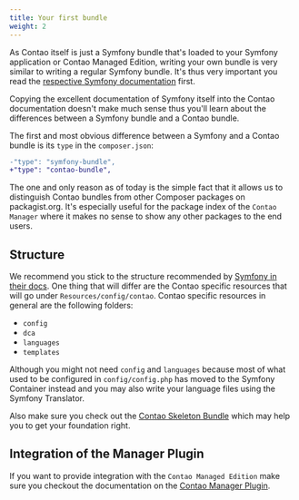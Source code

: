 ```yaml
---
title: Your first bundle
weight: 2
---
```


As Contao itself is just a Symfony bundle that's loaded to your Symfony application or Contao Managed Edition, writing
your own bundle is very similar to writing a regular Symfony bundle. It's thus very important you read the [respective
Symfony documentation][1] first.

Copying the excellent documentation of Symfony itself into the Contao documentation doesn't make much sense thus you'll
learn about the differences between a Symfony bundle and a Contao bundle.

The first and most obvious difference between a Symfony and a Contao bundle is its `type` in the `composer.json`:

```diff
-"type": "symfony-bundle",
+"type": "contao-bundle",
```

The one and only reason as of today is the simple fact that it allows us to distinguish Contao bundles from other
Composer packages on packagist.org. It's especially useful for the package index of the `Contao Manager` where it makes
no sense to show any other packages to the end users.

## Structure

We recommend you stick to the structure recommended by [Symfony in their docs][2]. One thing that will differ are the
Contao specific resources that will go under `Resources/config/contao`.
Contao specific resources in general are the following folders:

* `config`
* `dca`
* `languages`
* `templates`

Although you might not need `config` and `languages` because most of what used to be configured in `config/config.php`
has moved to the Symfony Container instead and you may also write your language files using the Symfony Translator.

Also make sure you check out the [Contao Skeleton Bundle][3] which may help you to get your foundation right.

## Integration of the Manager Plugin

If you want to provide integration with the `Contao Managed Edition` make sure you checkout the documentation on the
[Contao Manager Plugin](managed-edition/manager-plugin).

[1]: https://symfony.com/doc/current/bundles.html
[2]: https://symfony.com/doc/current/bundles.html#bundle-directory-structure
[3]: https://github.com/contao/skeleton-bundle